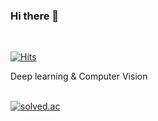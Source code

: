 ### Hi there 👋
<br>

[![Hits](https://hits.seeyoufarm.com/api/count/incr/badge.svg?url=https%3A%2F%2Fgithub.com%2FGaengKo&count_bg=%239E3117&title_bg=%231B1BBA&icon=&icon_color=%23E7E7E7&title=hits&edge_flat=false)](https://hits.seeyoufarm.com)

Deep learning & Computer Vision
<br>
<br>
<!--![github stats](https://github-readme-stats.vercel.app/api?username=GaengKo&show_icons=true&theme=radical&hide=contribs,prs,stars&count_private=true)
![Top Langs](https://github-readme-stats.vercel.app/api/top-langs/?username=GaengKo&langs_count=4&hide=TSQL,RPC,ShaderLab&layout=compact)-->
[![solved.ac](http://mazassumnida.wtf/api/v2/generate_badge?boj=oom2024)](https://solved.ac/oom2024)

<!--
**GaengKo/GaengKo** is a ✨ _special_ ✨ repository because its `README.md` (this file) appears on your GitHub profile.

Here are some ideas to get you started:

- 🔭 I’m currently working on ...
- 🌱 I’m currently learning 
- 👯 I’m looking to collaborate on ...
- 🤔 I’m looking for help with ...
- 💬 Ask me about ...
- 📫 How to reach me: ...
- 😄 Pronouns: ...
- ⚡ Fun fact: ...
-->
